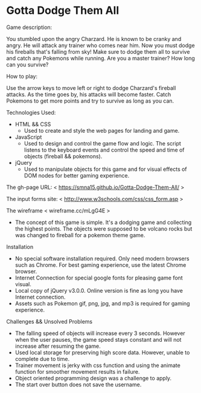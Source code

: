 # Gotta Dodge Them All

Game description: 

You stumbled upon the angry Charzard. He is known to be cranky and angry. He will attack any trainer who comes near him. Now you must dodge his fireballs that's falling from sky! Make sure to dodge them all to survive and catch any Pokemons while running. Are you a master trainer? How long can you survive?

How to play: 

Use the arrow keys to move left or right to dodge Charzard's fireball attacks. As the time goes by, his attacks will become faster. Catch Pokemons to get more points and try to survive as long as you can.

Technologies Used: 
- HTML && CSS
  - Used to create and style the web pages for landing and game.
- JavaScript
  - Used to design and control the game flow and logic. The script listens to the keyboard events and control the speed and time of objects (fireball && pokemons).
- jQuery
  - Used to manipulate objects for this game and for visual effects of DOM nodes for better gaming experience.

The gh-page URL: < https://smna15.github.io/Gotta-Dodge-Them-All/ >

The input forms site: < http://www.w3schools.com/css/css_form.asp >

The wireframe < wireframe.cc/mLgG4E >
- The concept of this game is simple. It's a dodging game and collecting the highest points. The objects were supposed to be volcano rocks but was changed to fireball for a pokemon theme game.

Installation
- No special software installation required. Only need modern browsers such as Chrome. For best gaming experience, use the latest Chrome browser.
- Internet Connection for special google fonts for pleasing game font visual.
- Local copy of jQuery v3.0.0. Online version is fine as long you have Internet connection.
- Assets such as Pokemon gif, png, jpg, and mp3 is required for gaming experience.

Challenges && Unsolved Problems
- The falling speed of objects will increase every 3 seconds. However when the user pauses, the game speed stays constant and will not increase after resuming the game.
- Used local storage for preserving high score data. However, unable to complete due to time.
- Trainer movement is jerky with css function and using the animate function for smoother movement results in failure.
- Object oriented programming design was a challenge to apply.
- The start over button does not save the username.
